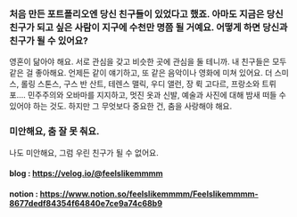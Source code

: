 ### 처음 만든 포트폴리오엔 당신 친구들이 있었다고 했죠. 아마도 지금은 당신 친구가 되고 싶은 사람이 지구에 수천만 명쯤 될 거예요. 어떻게 하면 당신과 친구가 될 수 있어요?

영혼이 닮아야 해요. 서로 관심을 갖고 비슷한 곳에 관심을 둘 테니까. 내 친구들은 모두 같은 걸 좋아해요. 언제든 같이 얘기하고, 또 같은 음악이나 영화에 미쳐 있어요. 더 스미스, 롤링 스톤스, 구스 반 산트, 테렌스 맬릭, 우디 앨런, 장 뤽 고다르, 프랑소와 트뤼포…. 민주주의와 오바마를 지지하고, 멋진 옷과 신발, 예술과 사진에 대해 밤새 떠들 수 있어야 하는 것도. 하지만 그 무엇보다 중요한 건, 춤을 사랑해야 해요.

### 미안해요, 춤 잘 못 춰요.
나도 미안해요, 그럼 우린 친구가 될 수 없어요.


#### blog : https://velog.io/@feelslikemmmm
#### notion : https://www.notion.so/feelslikemmmm/Feelslikemmmm-8677dedf84354f64840e7ce9a74c68b9
<!--
**feelslikemmmm/Feelslikemmmm** is a ✨ _special_ ✨ repository because its `README.md` (this file) appears on your GitHub profile.

Here are some ideas to get you started:

- 🔭 I’m currently working on ...
- 🌱 I’m currently learning ...
- 👯 I’m looking to collaborate on ...
- 🤔 I’m looking for help with ...
- 💬 Ask me about ...
- 📫 How to reach me: ...
- 😄 Pronouns: ...
- ⚡ Fun fact: ...
-->
